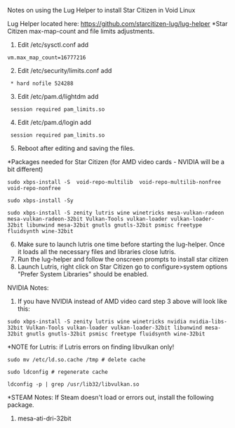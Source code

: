Notes on using the Lug Helper to install Star Citizen in Void Linux

Lug Helper located here: https://github.com/starcitizen-lug/lug-helper
*Star Citizen max-map-count and file limits adjustments.
1. Edit  /etc/sysctl.conf add 
``` 
vm.max_map_count=16777216
```
2. Edit  /etc/security/limits.conf add
```
 * hard nofile 524288
```
3. Edit /etc/pam.d/lightdm add
```
 session required pam_limits.so
```
4. Edit /etc/pam.d/login add
```
 session required pam_limits.so
```
5. Reboot after editing and saving the files.

*Packages needed for Star Citizen (for AMD video cards - NVIDIA will be a bit different)
```
sudo xbps-install -S  void-repo-multilib  void-repo-multilib-nonfree  void-repo-nonfree
 ```

 ```
sudo xbps-install -Sy
```

```
sudo xbps-install -S zenity lutris wine winetricks mesa-vulkan-radeon mesa-vulkan-radeon-32bit Vulkan-Tools vulkan-loader vulkan-loader-32bit libunwind mesa-32bit gnutls gnutls-32bit psmisc freetype fluidsynth wine-32bit
```
6. Make sure to launch lutris one time before starting the lug-helper.  Once it loads all the necessary files and libraries close lutris.
7. Run the lug-helper and follow the onscreen prompts to install star citizen
8. Launch Lutris, right click on Star Citizen go to configure>system options "Prefer System Libraries" should be enabled.

NVIDIA Notes:
1. If you have NVIDIA instead of AMD video card step 3 above will look like this:
```
sudo xbps-install -S zenity lutris wine winetricks nvidia nvidia-libs-32bit Vulkan-Tools vulkan-loader vulkan-loader-32bit libunwind mesa-32bit gnutls gnutls-32bit psmisc freetype fluidsynth wine-32bit
```

*NOTE for Lutris: if Lutris errors on finding libvulkan only!
```
sudo mv /etc/ld.so.cache /tmp # delete cache
```

```
sudo ldconfig # regenerate cache
```

```
ldconfig -p | grep /usr/lib32/libvulkan.so
```

*STEAM Notes: If Steam doesn't load or errors out, install the following package.
1. mesa-ati-dri-32bit
